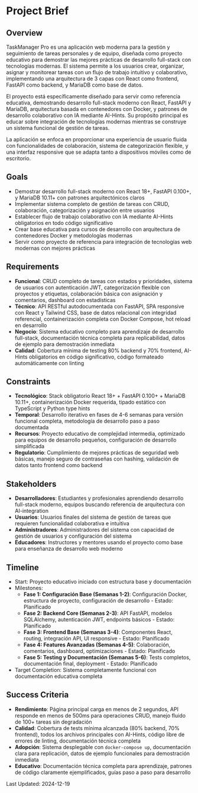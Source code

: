 # Project Brief

## Overview
TaskManager Pro es una aplicación web moderna para la gestión y seguimiento de tareas personales y de equipo, diseñada como proyecto educativo para demostrar las mejores prácticas de desarrollo full-stack con tecnologías modernas. El sistema permite a los usuarios crear, organizar, asignar y monitorear tareas con un flujo de trabajo intuitivo y colaborativo, implementando una arquitectura de 3 capas con React como frontend, FastAPI como backend, y MariaDB como base de datos.

El proyecto está específicamente diseñado para servir como referencia educativa, demostrando desarrollo full-stack moderno con React, FastAPI y MariaDB, arquitectura basada en contenedores con Docker, y patrones de desarrollo colaborativo con IA mediante AI-Hints. Su propósito principal es educar sobre integración de tecnologías modernas mientras se construye un sistema funcional de gestión de tareas.

La aplicación se enfoca en proporcionar una experiencia de usuario fluida con funcionalidades de colaboración, sistema de categorización flexible, y una interfaz responsive que se adapta tanto a dispositivos móviles como de escritorio.

## Goals
- Demostrar desarrollo full-stack moderno con React 18+, FastAPI 0.100+, y MariaDB 10.11+ con patrones arquitectónicos claros
- Implementar sistema completo de gestión de tareas con CRUD, colaboración, categorización y asignación entre usuarios
- Establecer flujo de trabajo colaborativo con IA mediante AI-Hints obligatorios en todo código significativo
- Crear base educativa para cursos de desarrollo con arquitectura de contenedores Docker y metodologías modernas
- Servir como proyecto de referencia para integración de tecnologías web modernas con mejores prácticas

## Requirements

- **Funcional**: CRUD completo de tareas con estados y prioridades, sistema de usuarios con autenticación JWT, categorización flexible con proyectos y etiquetas, colaboración básica con asignación y comentarios, dashboard con estadísticas
- **Técnico**: API RESTful autodocumentada con FastAPI, SPA responsive con React y Tailwind CSS, base de datos relacional con integridad referencial, containerización completa con Docker Compose, hot reload en desarrollo
- **Negocio**: Sistema educativo completo para aprendizaje de desarrollo full-stack, documentación técnica completa para replicabilidad, datos de ejemplo para demostración inmediata
- **Calidad**: Cobertura mínima de testing 80% backend y 70% frontend, AI-Hints obligatorios en código significativo, código formateado automáticamente con linting

## Constraints

- **Tecnológico**: Stack obligatorio React 18+ + FastAPI 0.100+ + MariaDB 10.11+, containerización Docker requerida, tipado estático con TypeScript y Python type hints
- **Temporal**: Desarrollo iterativo en fases de 4-6 semanas para versión funcional completa, metodología de desarrollo paso a paso documentada
- **Recursos**: Proyecto educativo de complejidad intermedia, optimizado para equipos de desarrollo pequeños, configuración de desarrollo simplificada
- **Regulatorio**: Cumplimiento de mejores prácticas de seguridad web básicas, manejo seguro de contraseñas con hashing, validación de datos tanto frontend como backend

## Stakeholders

- **Desarrolladores**: Estudiantes y profesionales aprendiendo desarrollo full-stack moderno, equipos buscando referencia de arquitectura con AI-integration
- **Usuarios**: Usuarios finales del sistema de gestión de tareas que requieren funcionalidad colaborativa e intuitiva
- **Administradores**: Administradores del sistema con capacidad de gestión de usuarios y configuración del sistema
- **Educadores**: Instructores y mentores usando el proyecto como base para enseñanza de desarrollo web moderno

## Timeline

- Start: Proyecto educativo iniciado con estructura base y documentación
- Milestones:
  - **Fase 1: Configuración Base (Semanas 1-2)**: Configuración Docker, estructura de proyecto, configuración de desarrollo - Estado: Planificado
  - **Fase 2: Backend Core (Semanas 2-3)**: API FastAPI, modelos SQLAlchemy, autenticación JWT, endpoints básicos - Estado: Planificado
  - **Fase 3: Frontend Base (Semanas 3-4)**: Componentes React, routing, integración API, UI responsive - Estado: Planificado
  - **Fase 4: Features Avanzadas (Semanas 4-5)**: Colaboración, comentarios, dashboard, optimizaciones - Estado: Planificado
  - **Fase 5: Testing y Documentación (Semanas 5-6)**: Tests completos, documentación final, deployment - Estado: Planificado
- Target Completion: Sistema completamente funcional con documentación educativa completa

## Success Criteria

- **Rendimiento**: Página principal carga en menos de 2 segundos, API responde en menos de 500ms para operaciones CRUD, manejo fluido de 100+ tareas sin degradación
- **Calidad**: Cobertura de tests mínima alcanzada (80% backend, 70% frontend), todos los archivos principales con AI-Hints, código libre de errores de linting, documentación técnica completa
- **Adopción**: Sistema desplegable con `docker-compose up`, documentación clara para replicación, datos de ejemplo funcionales para demostración inmediata
- **Educativo**: Documentación técnica completa para aprendizaje, patrones de código claramente ejemplificados, guías paso a paso para desarrollo

Last Updated: 2024-12-19
